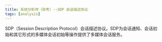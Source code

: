 ```yaml
---
title: 系统分析师（软考）--SDP 会话描述协议
tags: [analysis]
---
```


SDP（Session Description Protocol）会话描述协议。SDP为会话通知、会话初始和其它形式的多媒体会话初始等操作提供了多媒体会话服务。